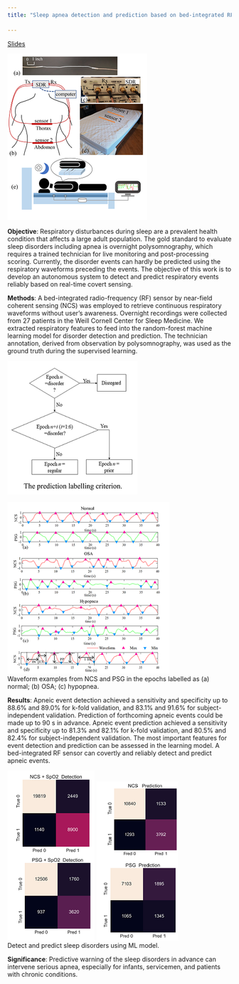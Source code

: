 ```yaml
---
title: "Sleep apnea detection and prediction based on bed-integrated RF sensor "

---
```

[Slides](http://zijingzhang1997.github.io/files/sleep/sleep_study_intro.pdf)

<img src='/images/sleep/pic2.png'>  <br/>

**Objective**: Respiratory disturbances during sleep are a prevalent health condition that affects a large adult population. The gold standard to evaluate sleep disorders including apnea is overnight polysomnography, which requires a trained technician for live monitoring and post-processing scoring. Currently, the disorder events can hardly be predicted using the respiratory waveforms preceding the events.  The objective of this work is to develop an autonomous system to detect and predict respiratory events reliably based on real-time covert sensing. 


**Methods**: A bed-integrated radio-frequency (RF) sensor by near-field coherent sensing (NCS) was employed to retrieve continuous respiratory waveforms without user’s awareness. Overnight recordings were collected from 27 patients in the Weill Cornell Center for Sleep Medicine. We extracted respiratory features to feed into the random-forest machine learning model for disorder detection and prediction. The technician annotation, derived from observation by polysomnography, was used as the ground truth during the supervised learning. 

<img src='/images/sleep/pic3.png'>  <br/>


<img src='/images/sleep/pic4.png'>  <br/>
Waveform examples from NCS and PSG in the epochs labelled as (a) normal; (b) OSA; (c) hypopnea. 


**Results**: Apneic event detection achieved a sensitivity and specificity up to 88.6% and 89.0% for k-fold validation, and 83.1% and 91.6% for subject-independent validation.  Prediction of forthcoming apneic events could be made up to 90 s in advance. Apneic event prediction achieved a sensitivity and specificity up to 81.3% and 82.1% for k-fold validation, and 80.5% and 82.4% for subject-independent validation. The most important features for event detection and prediction can be assessed in the learning model.  A bed-integrated RF sensor can covertly and reliably detect and predict apneic events. 


<img src='/images/sleep/pic5.png'> 
<img src='/images/sleep/pic6.png'>  <br/>
Detect and predict sleep disorders using ML model.

**Significance**: Predictive warning of the sleep disorders in advance can intervene serious apnea, especially for infants, servicemen, and patients with chronic conditions. 
  
